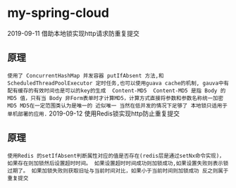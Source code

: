 # my-spring-cloud

2019-09-11 借助本地锁实现http请求防重复提交

## 原理
``
使用了 ConcurrentHashMap 并发容器 putIfAbsent 方法,和 ScheduledThreadPoolExecutor 定时任务,也可以使用guava cache的机制, gauva中有配有缓存的有效时间也是可以的key的生成 
Content-MD5 
Content-MD5 是指 Body 的 MD5 值，只有当 Body 非Form表单时才计算MD5，计算方式直接将参数和参数名称统一加密MD5
MD5在一定范围类认为是唯一的 近似唯一 当然在低并发的情况下足够了
本地锁只适用于单机部署的应用.
``
2019-09-12 使用Redis锁实现http防止重复提交
## 原理

``
使用Redis 的setIfAbsent判断属性对应的值是否存在(redis层是通过setNx命令实现)，如果存在则加锁然后设置超时时间。
如果设置超时时间成功则加锁成功,如果设置失败则表示锁过期了。
如果加锁失败则获取旧址与当前时间对比，如果小于当前时间则加锁成功
反之则属于重复提交
``